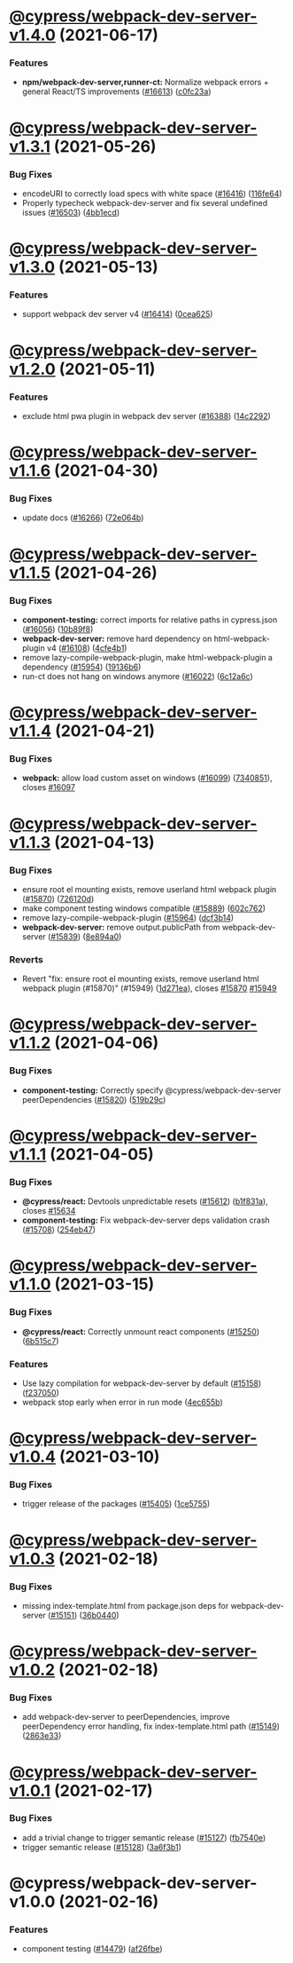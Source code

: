 # [@cypress/webpack-dev-server-v1.4.0](https://github.com/cypress-io/cypress/compare/@cypress/webpack-dev-server-v1.3.1...@cypress/webpack-dev-server-v1.4.0) (2021-06-17)


### Features

* **npm/webpack-dev-server,runner-ct:** Normalize webpack errors + general React/TS improvements ([#16613](https://github.com/cypress-io/cypress/issues/16613)) ([c0fc23a](https://github.com/cypress-io/cypress/commit/c0fc23a052e53354a8300dd3f783cb161ae161e1))

# [@cypress/webpack-dev-server-v1.3.1](https://github.com/cypress-io/cypress/compare/@cypress/webpack-dev-server-v1.3.0...@cypress/webpack-dev-server-v1.3.1) (2021-05-26)


### Bug Fixes

* encodeURI to correctly load specs with white space ([#16416](https://github.com/cypress-io/cypress/issues/16416)) ([116fe64](https://github.com/cypress-io/cypress/commit/116fe649d74e54da9dd84bf126f08f4b9162c5d3))
* Properly typecheck webpack-dev-server and fix several undefined issues ([#16503](https://github.com/cypress-io/cypress/issues/16503)) ([4bb1ecd](https://github.com/cypress-io/cypress/commit/4bb1ecd077fc3724e6c127982f98e1e6b0f1bb98))

# [@cypress/webpack-dev-server-v1.3.0](https://github.com/cypress-io/cypress/compare/@cypress/webpack-dev-server-v1.2.0...@cypress/webpack-dev-server-v1.3.0) (2021-05-13)


### Features

* support webpack dev server v4 ([#16414](https://github.com/cypress-io/cypress/issues/16414)) ([0cea625](https://github.com/cypress-io/cypress/commit/0cea625f359ef554e87600ef7e7c3afa4e36da4d))

# [@cypress/webpack-dev-server-v1.2.0](https://github.com/cypress-io/cypress/compare/@cypress/webpack-dev-server-v1.1.6...@cypress/webpack-dev-server-v1.2.0) (2021-05-11)


### Features

* exclude html pwa plugin in webpack dev server ([#16388](https://github.com/cypress-io/cypress/issues/16388)) ([14c2292](https://github.com/cypress-io/cypress/commit/14c22929badfe56385260a49336cf29e10902470))

# [@cypress/webpack-dev-server-v1.1.6](https://github.com/cypress-io/cypress/compare/@cypress/webpack-dev-server-v1.1.5...@cypress/webpack-dev-server-v1.1.6) (2021-04-30)


### Bug Fixes

* update docs ([#16266](https://github.com/cypress-io/cypress/issues/16266)) ([72e064b](https://github.com/cypress-io/cypress/commit/72e064bd0705ae39830a2be2052534699862551a))

# [@cypress/webpack-dev-server-v1.1.5](https://github.com/cypress-io/cypress/compare/@cypress/webpack-dev-server-v1.1.4...@cypress/webpack-dev-server-v1.1.5) (2021-04-26)


### Bug Fixes

* **component-testing:** correct imports for relative paths in cypress.json  ([#16056](https://github.com/cypress-io/cypress/issues/16056)) ([10b89f8](https://github.com/cypress-io/cypress/commit/10b89f8d587d331256549c3ab7662f119df7a0f1))
* **webpack-dev-server:** remove hard dependency on html-webpack-plugin v4  ([#16108](https://github.com/cypress-io/cypress/issues/16108)) ([4cfe4b1](https://github.com/cypress-io/cypress/commit/4cfe4b1971c615d615c05ce35b9f7dd5ef8315fc))
* remove lazy-compile-webpack-plugin, make html-webpack-plugin a dependency ([#15954](https://github.com/cypress-io/cypress/issues/15954)) ([19136b6](https://github.com/cypress-io/cypress/commit/19136b6a131cffc31899c754cccce64ce1b4fb87))
* run-ct does not hang on windows anymore ([#16022](https://github.com/cypress-io/cypress/issues/16022)) ([6c12a6c](https://github.com/cypress-io/cypress/commit/6c12a6c7b706ee4f708a9d19c62f18cd0838a433))

# [@cypress/webpack-dev-server-v1.1.4](https://github.com/cypress-io/cypress/compare/@cypress/webpack-dev-server-v1.1.3...@cypress/webpack-dev-server-v1.1.4) (2021-04-21)


### Bug Fixes

* **webpack:** allow load custom asset on windows ([#16099](https://github.com/cypress-io/cypress/issues/16099)) ([7340851](https://github.com/cypress-io/cypress/commit/7340851097c792ca0d8d3157c3d803dccdd905d2)), closes [#16097](https://github.com/cypress-io/cypress/issues/16097)

# [@cypress/webpack-dev-server-v1.1.3](https://github.com/cypress-io/cypress/compare/@cypress/webpack-dev-server-v1.1.2...@cypress/webpack-dev-server-v1.1.3) (2021-04-13)


### Bug Fixes

* ensure root el mounting exists, remove userland html webpack plugin ([#15870](https://github.com/cypress-io/cypress/issues/15870)) ([726120d](https://github.com/cypress-io/cypress/commit/726120da183cb6d89c83181761d21f09844a9fc2))
* make component testing windows compatible ([#15889](https://github.com/cypress-io/cypress/issues/15889)) ([602c762](https://github.com/cypress-io/cypress/commit/602c762cfd707ae497273ac38206d7f9d8545439))
* remove lazy-compile-webpack-plugin ([#15964](https://github.com/cypress-io/cypress/issues/15964)) ([dcf3b14](https://github.com/cypress-io/cypress/commit/dcf3b14f3668cba8e19cf4eecd80db0c726f4248))
* **webpack-dev-server:** remove output.publicPath from webpack-dev-server ([#15839](https://github.com/cypress-io/cypress/issues/15839)) ([8e894a0](https://github.com/cypress-io/cypress/commit/8e894a0fdb899be8dd8993319c9297ea73c10321))


### Reverts

* Revert "fix: ensure root el mounting exists, remove userland html webpack plugin (#15870)" (#15949) ([1d271ea](https://github.com/cypress-io/cypress/commit/1d271ea209c9d5116d61ed9b147a75eda6a61210)), closes [#15870](https://github.com/cypress-io/cypress/issues/15870) [#15949](https://github.com/cypress-io/cypress/issues/15949)

# [@cypress/webpack-dev-server-v1.1.2](https://github.com/cypress-io/cypress/compare/@cypress/webpack-dev-server-v1.1.1...@cypress/webpack-dev-server-v1.1.2) (2021-04-06)


### Bug Fixes

* **component-testing:** Correctly specify @cypress/webpack-dev-server peerDependencies ([#15820](https://github.com/cypress-io/cypress/issues/15820)) ([519b29c](https://github.com/cypress-io/cypress/commit/519b29cb897af59b84dc2f35752f785985348f2d))

# [@cypress/webpack-dev-server-v1.1.1](https://github.com/cypress-io/cypress/compare/@cypress/webpack-dev-server-v1.1.0...@cypress/webpack-dev-server-v1.1.1) (2021-04-05)


### Bug Fixes

* **@cypress/react:** Devtools unpredictable resets ([#15612](https://github.com/cypress-io/cypress/issues/15612)) ([b1f831a](https://github.com/cypress-io/cypress/commit/b1f831a86a8bcc6646067bc8a9e67871026ff575)), closes [#15634](https://github.com/cypress-io/cypress/issues/15634)
* **component-testing:** Fix webpack-dev-server deps validation crash ([#15708](https://github.com/cypress-io/cypress/issues/15708)) ([254eb47](https://github.com/cypress-io/cypress/commit/254eb47d91c75a9f56162e7493ab83e5be169935))

# [@cypress/webpack-dev-server-v1.1.0](https://github.com/cypress-io/cypress/compare/@cypress/webpack-dev-server-v1.0.4...@cypress/webpack-dev-server-v1.1.0) (2021-03-15)


### Bug Fixes

* **@cypress/react:** Correctly unmount react components ([#15250](https://github.com/cypress-io/cypress/issues/15250)) ([6b515c7](https://github.com/cypress-io/cypress/commit/6b515c777ca2fa599f21dc47d181fd28a7eb6db0))


### Features

* Use lazy compilation for webpack-dev-server by default  ([#15158](https://github.com/cypress-io/cypress/issues/15158)) ([f237050](https://github.com/cypress-io/cypress/commit/f237050fdb49e4e59c07a70bb178d88d0e7387a8))
* webpack stop early when error in run mode ([4ec655b](https://github.com/cypress-io/cypress/commit/4ec655b784ff5f961f1d7ce371c5953d9116c576))

# [@cypress/webpack-dev-server-v1.0.4](https://github.com/cypress-io/cypress/compare/@cypress/webpack-dev-server-v1.0.3...@cypress/webpack-dev-server-v1.0.4) (2021-03-10)


### Bug Fixes

* trigger release of the packages ([#15405](https://github.com/cypress-io/cypress/issues/15405)) ([1ce5755](https://github.com/cypress-io/cypress/commit/1ce57554e260850472cf753de68858f47b3f7b3d))

# [@cypress/webpack-dev-server-v1.0.3](https://github.com/cypress-io/cypress/compare/@cypress/webpack-dev-server-v1.0.2...@cypress/webpack-dev-server-v1.0.3) (2021-02-18)


### Bug Fixes

* missing index-template.html from package.json deps for webpack-dev-server ([#15151](https://github.com/cypress-io/cypress/issues/15151)) ([36b0440](https://github.com/cypress-io/cypress/commit/36b0440b663c6a0075d23d8d23ae14d47de297c8))

# [@cypress/webpack-dev-server-v1.0.2](https://github.com/cypress-io/cypress/compare/@cypress/webpack-dev-server-v1.0.1...@cypress/webpack-dev-server-v1.0.2) (2021-02-18)


### Bug Fixes

* add webpack-dev-server to peerDependencies, improve peerDependency error handling, fix index-template.html path ([#15149](https://github.com/cypress-io/cypress/issues/15149)) ([2863e33](https://github.com/cypress-io/cypress/commit/2863e338920362cbb1ecf20c2fab28fbd3a52c33))

# [@cypress/webpack-dev-server-v1.0.1](https://github.com/cypress-io/cypress/compare/@cypress/webpack-dev-server-v1.0.0...@cypress/webpack-dev-server-v1.0.1) (2021-02-17)


### Bug Fixes

* add a trivial change to trigger semantic release ([#15127](https://github.com/cypress-io/cypress/issues/15127)) ([fb7540e](https://github.com/cypress-io/cypress/commit/fb7540e99d56e0cff89aaf2fe76065b9815bdbec))
* trigger semantic release ([#15128](https://github.com/cypress-io/cypress/issues/15128)) ([3a6f3b1](https://github.com/cypress-io/cypress/commit/3a6f3b1928277f7086062b1107f424e5a0247e00))

# @cypress/webpack-dev-server-v1.0.0 (2021-02-16)


### Features

* component testing ([#14479](https://github.com/cypress-io/cypress/issues/14479)) ([af26fbe](https://github.com/cypress-io/cypress/commit/af26fbebe6bc609132013a0493a116cc78bb1bd4))
